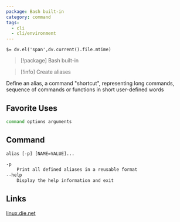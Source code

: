 ```yaml
---
package: Bash built-in
category: command
tags:
  - cli
  - cli/environment
---
```


`$= dv.el('span',dv.current().file.mtime)`
> [!package] Bash built-in

> [!info] Create aliases

Define an alias, a command "shortcut", representing long commands, sequence of commands or functions in short user-defined words

## Favorite Uses
```sh
command options arguments
```

## Command
```txt
alias [-p] [NAME=VALUE]...

-p
	Print all defined aliases in a reusable format
--help
	Display the help information and exit
```

## Links
[linux.die.net](https://linux.die.net/man/1/alias)
